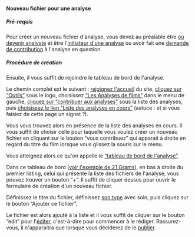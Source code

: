 #### Nouveau fichier pour une analyse

##### Pré-requis

Pour créer un nouveau fichier d'analyse, vous devez au préalable être [ou devenir analyste](aide?p=analyse/contribuer/candidater) et être l'[initiateur d'une analyse](aide?p=analyse/contribuer/analyse/initier) ou avoir fait une [demande de contribution](aide?p=analyse/contribuer/analyse/candidater) à l'analyse en question.

##### Procédure de création

Ensuite, il vous suffit de rejoindre le tableau de bord de l'analyse.

Le chemin complet est le suivant : [rejoignez l'accueil](home) du site, [cliquez sur “Outils”](outils) sous le logo, choisissez [“Les Analyses de films”](analyse/home) dans le menu de gauche, [cliquez sur “contribuer aux analyses”](analyser) sous la liste des analyses, puis [choisissez le lien “Liste des analyses en cours”](#analyser/list) (astuce : et si vous faisiez de cette page un signet ?).

Vous vous trouvez alors en présence de la liste des analyses en cours. Il vous suffit de choisir celle pour laquelle vous voulez créer un nouveau fichier en cliquant sur le bouton “vous contribuez” qui apparait à droite en regard du titre du film lorsque vous glissez la souris sur le menu.

Vous atteignez alors ce qu'on appelle le [“tableau de bord de l'analyse”](aide?p=analyse/contribuer/analyse/dashboard).

Dans ce tableau de bord ([voir l'exemple de 21 Grams](analyser/dashboard/4)), en bas à droite du premier listing, celui qui présente la liste des fichiers de l'analyse, vous pouvez trouver un bouton “+”. Il suffit de cliquer dessus pour ouvrir le formulaire de création d'un nouveau fichier.

Définissez le titre du fichier, définissez [son type](aide?p=analyse/contribuer/fichiers/types) avec soin, puis cliquez sur le bouton “Ajouter ce fichier”.

Le fichier est alors ajouté à la liste et il vous suffit de cliquer sur le bouton “edit” pour l'[éditer](aide?p=analyse/contribuer/fichiers/editer), c'est-à-dire pour commencer à le rédiger. Rassurez-vous, il n'apparaitra que lorsque vous déciderez de le [publier](aide?p=analyse/contribuer/fichiers/publier).
